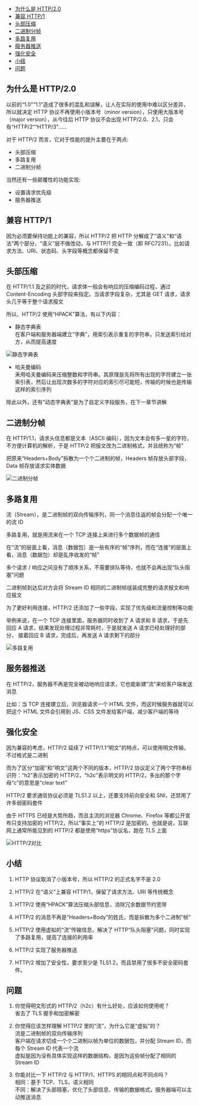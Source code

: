 <!-- TOC -->

- [为什么是 HTTP/2.0](#为什么是-http20)
- [兼容 HTTP/1](#兼容-http1)
- [头部压缩](#头部压缩)
- [二进制分帧](#二进制分帧)
- [多路复用](#多路复用)
- [服务器推送](#服务器推送)
- [强化安全](#强化安全)
- [小结](#小结)
- [问题](#问题)

<!-- /TOC -->

## 为什么是 HTTP/2.0

以前的“1.0”“1.1”造成了很多的混乱和误解，让人在实际的使用中难以区分差异，所以就决定 HTTP 协议不再使用小版本号（minor version），只使用大版本号（major version），从今往后 HTTP 协议不会出现 HTTP/2.0、2.1，只会有“HTTP/2”“HTTP/3”……

对于 HTTP/2 而言，它对于性能的提升主要在于两点:

- 头部压缩
- 多路复用
- 二进制分帧

当然还有一些颠覆性的功能实现:

- 设置请求优先级
- 服务器推送

## 兼容 HTTP/1

因为必须要保持功能上的兼容，所以 HTTP/2 把 HTTP 分解成了“语义”和“语法”两个部分，“语义”层不做改动，与 HTTP/1 完全一致（即 RFC7231）。比如请求方法、URI、状态码、头字段等概念都保留不变

## 头部压缩

在 HTTP/1.1 及之前的时代，请求体一般会有响应的压缩编码过程，通过 Content-Encoding 头部字段来指定。当请求字段复杂，尤其是 GET 请求，请求头几乎等于整个请求报文

所以，HTTP/2 使用“HPACK”算法，有以下内容：

- 静态字典表  
  在客户端和服务器端建立“字典”，用索引表示重复的字符串，只发送索引给对方，从而提高速度

![静态字典表](http://ww1.sinaimg.cn/large/68307314gy1gf5u3zgju1j20vq0jzdlb.jpg)

- 哈夫曼编码  
  釆用哈夫曼编码来压缩整数和字符串。其原理是先将所有出现的字符建立一张索引表，然后让出现次数多的字符对应的索引尽可能短，传输的时候也是传输这样的索引序列

除此以外，还有“动态字典表”是为了自定义字段服务，在下一章节讲解

## 二进制分帧

在 HTTP/1.1，请求头信息都是文本（ASCII 编码），因为文本会有多一星的字符，不方便计算机的解析，于是 HTTP/2 把报文改为二进制格式，并且统称为“帧”

把原来“Headers+Body”拆散为一个个二进制的帧，Headers 帧存放头部字段，Data 帧存放请求实体数据

![二进制分帧](http://ww1.sinaimg.cn/large/68307314gy1gf5ujsjxmmj20yc0a63yt.jpg)

## 多路复用

流（Stream），是二进制帧的双向传输序列，同一个消息往返的帧会分配一个唯一的流 ID

多路复用，就是用流来在一个 TCP 连接上来进行多个数据帧的通信

在“流”的层面上看，消息（数据包）是一些有序的“帧”序列，而在“连接”的层面上看，消息（数据包）却是乱序收发的“帧”

多个请求 / 响应之间没有了顺序关系，不需要排队等待，也就不会再出现“队头阻塞”问题

二进制帧到达后对方会将 Stream ID 相同的二进制帧组装成完整的请求报文和响应报文

为了更好利用连接，HTTP/2 还添加了一些字段，实现了优先级和流量控制等功能

举例来说，在一个 TCP 连接里面，服务器同时收到了 A 请求和 B 请求，于是先回应 A 请求，结果发现处理过程非常耗时，于是就发送 A 请求已经处理好的部分， 接着回应 B 请求，完成后，再发送 A 请求剩下的部分

![多路复用](http://ww1.sinaimg.cn/large/68307314gy1gf5v8n1vnzj20y70ne7er.jpg)

## 服务器推送

在 HTTP/2，服务器不再是完全被动地响应请求，它也能新建“流”来给客户端发送消息

比如：当 TCP 连接建立后，浏览器请求一个 HTML 文件，而这时候服务器就可以把这个 HTML 文件会引用到 JS、CSS 文件发给客户端，减少客户端的等待

## 强化安全

因为兼容的考虑，HTTP/2 延续了 HTTP/1.1“明文”的特点，可以使用明文传输，不过格式是二进制

而为了区分“加密”和“明文”这两个不同的版本，HTTP/2 协议定义了两个字符串标识符：“h2”表示加密的 HTTP/2，“h2c”表示明文的 HTTP/2，多出的那个字母“c”的意思是“clear text”

HTTP/2 要求通信协议必须是 TLS1.2 以上，还要支持前向安全和 SNI，还禁用了许多弱密码套件

由于 HTTPS 已经是大势所趋，而且主流的浏览器 Chrome、Firefox 等都公开宣布只支持加密的 HTTP/2，所以“事实上”的 HTTP/2 是加密的。也就是说，互联网上通常所能见到的 HTTP/2 都是使用“https”协议名，跑在 TLS 上面

![HTTP/2对比](http://ww1.sinaimg.cn/large/68307314gy1gf5vnydxdoj20y30hkteh.jpg)

## 小结

1. HTTP 协议取消了小版本号，所以 HTTP/2 的正式名字不是 2.0

2. HTTP/2 在“语义”上兼容 HTTP/1，保留了请求方法、URI 等传统概念

3. HTTP/2 使用“HPACK”算法压缩头部信息，消除冗余数据节约宽带

4. HTTP/2 的消息不再是“Headers+Body”的姓氏，而是拆散为多个二进制“帧”

5. HTTP/2 使用虚拟的“流”传输信息，解决了 HTTP“队头阻塞”问题，同时实现了多路复用，提高了连接的利用率

6. HTTP/2 实现了服务器推送

7. HTTP/2 增加了安全性，要求至少是 TLS1.2，而且禁用了很多不安全密码套件。

## 问题

1. 你觉得明文形式的 HTTP/2（h2c）有什么好处，应该如何使用呢？  
   省去了 TLS 握手和加密解密

2. 你觉得应该怎样理解 HTTP/2 里的“流”，为什么它是“虚拟”的？  
   流是二进制帧的双向传输序列  
   客户端在请求切成一个个二进制以帧为单位的数据包，并分配 Stream ID，而每个 Stream ID 代表一个流  
   虚拟是因为没有具体实现这样的数据结构，是因为这些帧分配了相同的 Stream ID

3. 你能对比一下 HTTP/2 与 HTTP/1、HTTPS 的相同点和不同点吗？  
   相同：基于 TCP、TLS，语义相同  
   不同：解决了头部阻塞，优化了头部信息、传输的数据格式，服务器端可以主动推送消息
